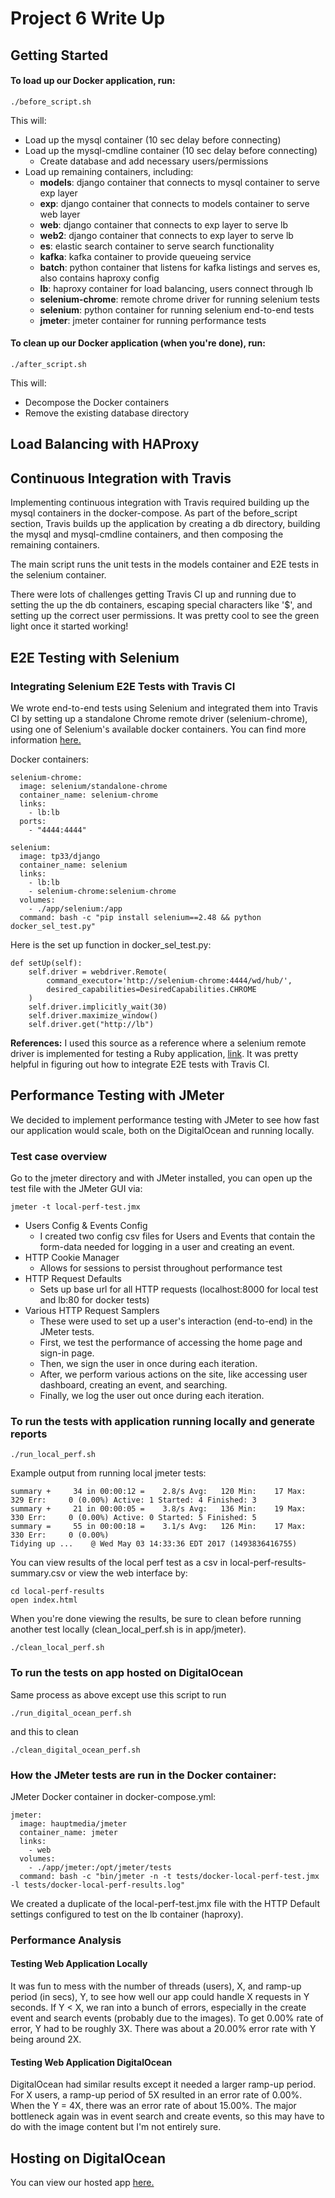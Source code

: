 # Project 6 Write Up
## Getting Started

#### To load up our Docker application, run:
```
./before_script.sh
```
This will:

* Load up the mysql container (10 sec delay before connecting)
* Load up the mysql-cmdline container (10 sec delay before connecting)
  - Create database and add necessary users/permissions
* Load up remaining containers, including:
  - __models__: django container that connects to mysql container to serve exp layer
  - __exp__: django container that connects to models container to serve web layer
  - __web__: django container that connects to exp layer to serve lb
  - __web2__: django container that connects to exp layer to serve lb
  - __es__: elastic search container to serve search functionality
  - __kafka__: kafka container to provide queueing service
  - __batch__: python container that listens for kafka listings and serves es, also contains haproxy config
  - __lb__: haproxy container for load balancing, users connect through lb
  - __selenium-chrome__: remote chrome driver for running selenium tests
  - __selenium__: python container for running selenium end-to-end tests
  - __jmeter__: jmeter container for running performance tests

#### To clean up our Docker application (when you're done), run:
 ```
 ./after_script.sh
 ```
This will:
* Decompose the Docker containers
* Remove the existing database directory

## Load Balancing with HAProxy

## Continuous Integration with Travis
Implementing continuous integration with Travis required building up the mysql containers in the docker-compose. As part of the before_script section, Travis builds up the application by creating a db directory, building the mysql and mysql-cmdline containers, and then composing the remaining containers. 

The main script runs the unit tests in the models container and E2E tests in the selenium container. 

There were lots of challenges getting Travis CI up and running due to setting the up the db containers, escaping special characters like '$', and setting up the correct user permissions. It was pretty cool to see the green light once it started working!

## E2E Testing with Selenium

### Integrating Selenium E2E Tests with Travis CI
We wrote end-to-end tests using Selenium and integrated them into Travis CI by setting up a standalone Chrome remote driver (selenium-chrome), using one of Selenium's available docker containers. You can find more information [here.](https://github.com/SeleniumHQ/docker-selenium)

Docker containers:
```
selenium-chrome:
  image: selenium/standalone-chrome
  container_name: selenium-chrome
  links:
    - lb:lb
  ports:
    - "4444:4444"

selenium:
  image: tp33/django
  container_name: selenium
  links:
    - lb:lb
    - selenium-chrome:selenium-chrome
  volumes:
    - ./app/selenium:/app
  command: bash -c "pip install selenium==2.48 && python docker_sel_test.py"
```

Here is the set up function in docker_sel_test.py:
```
def setUp(self):
    self.driver = webdriver.Remote(
        command_executor='http://selenium-chrome:4444/wd/hub/',
        desired_capabilities=DesiredCapabilities.CHROME
    ) 
    self.driver.implicitly_wait(30)
    self.driver.maximize_window()
    self.driver.get("http://lb")
```
__References:__ I used this source as a reference where a selenium remote driver is implemented for testing a Ruby application, [link](http://underthehood.meltwater.com/blog/2016/11/09/using-docker-with-selenium-server-to-run-your-browser-tests/). It was pretty helpful in figuring out how to integrate E2E tests with Travis CI.

## Performance Testing with JMeter
We decided to implement performance testing with JMeter to see how fast our application would scale, both on the DigitalOcean and running locally. 
### Test case overview
Go to the jmeter directory and with JMeter installed, you can open up the test file with the JMeter GUI via:
```
jmeter -t local-perf-test.jmx
```
* Users Config & Events Config
  - I created two config csv files for Users and Events that contain the form-data needed for logging in a user and creating an event.
* HTTP Cookie Manager
  - Allows for sessions to persist throughout performance test
* HTTP Request Defaults
  - Sets up base url for all HTTP requests (localhost:8000 for local test and lb:80 for docker tests)
* Various HTTP Request Samplers
  - These were used to set up a user's interaction (end-to-end) in the JMeter tests. 
  - First, we test the performance of accessing the home page and sign-in page.
  - Then, we sign the user in once during each iteration.
  - After, we perform various actions on the site, like accessing user dashboard, creating an event, and searching.
  - Finally, we log the user out once during each iteration.

### To run the tests with application running locally and generate reports
```
./run_local_perf.sh
```
Example output from running local jmeter tests:
```
summary +     34 in 00:00:12 =    2.8/s Avg:   120 Min:    17 Max:   329 Err:     0 (0.00%) Active: 1 Started: 4 Finished: 3
summary +     21 in 00:00:05 =    3.8/s Avg:   136 Min:    19 Max:   330 Err:     0 (0.00%) Active: 0 Started: 5 Finished: 5
summary =     55 in 00:00:18 =    3.1/s Avg:   126 Min:    17 Max:   330 Err:     0 (0.00%)
Tidying up ...    @ Wed May 03 14:33:36 EDT 2017 (1493836416755)
```
You can view results of the local perf test as a csv in local-perf-results-summary.csv or view the web interface by:
```
cd local-perf-results
open index.html
```
When you're done viewing the results, be sure to clean before running another test locally (clean_local_perf.sh is in app/jmeter).
```
./clean_local_perf.sh
```
### To run the tests on app hosted on DigitalOcean
Same process as above except use this script to run
```
./run_digital_ocean_perf.sh
```
and this to clean
```
./clean_digital_ocean_perf.sh
```

### How the JMeter tests are run in the Docker container:

JMeter Docker container in docker-compose.yml:
```
jmeter:
  image: hauptmedia/jmeter
  container_name: jmeter
  links:
    - web
  volumes:
    - ./app/jmeter:/opt/jmeter/tests
  command: bash -c "bin/jmeter -n -t tests/docker-local-perf-test.jmx -l tests/docker-local-perf-results.log"
```
We created a duplicate of the local-perf-test.jmx file with the HTTP Default settings configured to test on the lb container (haproxy).

### Performance Analysis

#### Testing Web Application Locally
It was fun to mess with the number of threads (users), X, and ramp-up period (in secs), Y, to see how well our app could handle X requests in Y seconds. If Y < X, we ran into a bunch of errors, especially in the create event and search events (probably due to the images). To get 0.00% rate of error, Y had to be roughly 3X. There was about a 20.00% error rate with Y being around 2X.

#### Testing Web Application DigitalOcean
DigitalOcean had similar results except it needed a larger ramp-up period. For X users, a ramp-up period of 5X resulted in an error rate of 0.00%. When the Y = 4X, there was an error rate of about 15.00%. The major bottleneck again was in event search and create events, so this may have to do with the image content but I'm not entirely sure.

## Hosting on DigitalOcean
You can view our hosted app [here.](http://107.170.79.157:8000/)
